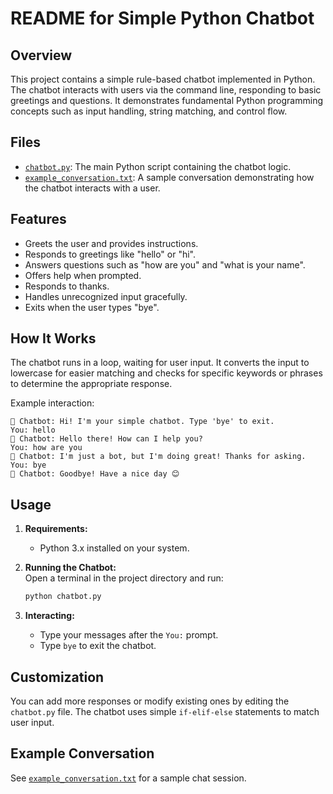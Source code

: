 # README for Simple Python Chatbot

## Overview

This project contains a simple rule-based chatbot implemented in Python. The chatbot interacts with users via the command line, responding to basic greetings and questions. It demonstrates fundamental Python programming concepts such as input handling, string matching, and control flow.

## Files

- [`chatbot.py`](chatbot.py): The main Python script containing the chatbot logic.
- [`example_conversation.txt`](example_conversation.txt): A sample conversation demonstrating how the chatbot interacts with a user.

## Features

- Greets the user and provides instructions.
- Responds to greetings like "hello" or "hi".
- Answers questions such as "how are you" and "what is your name".
- Offers help when prompted.
- Responds to thanks.
- Handles unrecognized input gracefully.
- Exits when the user types "bye".

## How It Works

The chatbot runs in a loop, waiting for user input. It converts the input to lowercase for easier matching and checks for specific keywords or phrases to determine the appropriate response.

Example interaction:
```
🤖 Chatbot: Hi! I'm your simple chatbot. Type 'bye' to exit.
You: hello
🤖 Chatbot: Hello there! How can I help you?
You: how are you
🤖 Chatbot: I'm just a bot, but I'm doing great! Thanks for asking.
You: bye
🤖 Chatbot: Goodbye! Have a nice day 😊
```

## Usage

1. **Requirements:**  
   - Python 3.x installed on your system.

2. **Running the Chatbot:**  
   Open a terminal in the project directory and run:
   ```sh
   python chatbot.py
   ```

3. **Interacting:**  
   - Type your messages after the `You:` prompt.
   - Type `bye` to exit the chatbot.

## Customization

You can add more responses or modify existing ones by editing the `chatbot.py` file. The chatbot uses simple `if-elif-else` statements to match user input.

## Example Conversation

See [`example_conversation.txt`](example_conversation.txt) for a sample chat session.

